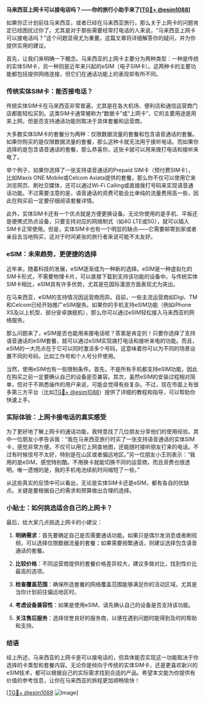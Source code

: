 **马来西亚上网卡可以接电话吗？——你的旅行小助手来了[[TG💪+ @esim1088](https://t.me/s/esim1088)]**

如果你正计划前往马来西亚，或者已经在马来西亚旅行，那么关于上网卡的问题肯定已经困扰过你了。尤其是对于那些需要经常打电话的人来说，“马来西亚上网卡可以接电话吗？”这个问题显得尤为重要。这篇文章将详细解答你的疑问，并为你提供实用的建议。

首先，让我们来明确一下概念。马来西亚的上网卡主要分为两种类型：一种是传统的实体SIM卡，另一种则是近年来兴起的eSIM（电子SIM卡）。这两种卡的主要功能都包括提供网络连接，但它们在通话功能上的表现却有所不同。

### 传统实体SIM卡：能否接电话？

传统实体SIM卡在马来西亚非常普遍，尤其是在各大机场、便利店和通信运营商门店都能轻松买到。这类SIM卡通常被称为“数据卡”或“上网卡”，它的主要用途是用来上网，但是否支持通话功能则取决于具体套餐和运营商。

大多数实体SIM卡的套餐分为两种：仅限数据流量的套餐和包含语音通话的套餐。如果你购买的是仅限数据流量的套餐，那么这种卡就无法用于接听电话。而如果你选择的是包含语音通话的套餐，那么恭喜你，这张卡就可以用来拨打电话和接听来电了。

举个例子，如果你选择了一张支持语音通话的Prepaid SIM卡（预付费SIM卡），比如Maxis ONE Mobile或Celcom Axiata提供的套餐，那么你不仅可以使用它来浏览网页、刷社交媒体，还可以通过Wi-Fi Calling或直接拨打号码来实现语音通话功能。不过需要注意的是，语音通话的资费可能会比单纯的流量费用高一些，因此在购买前一定要仔细阅读套餐详情。

此外，实体SIM卡还有一个优点就是方便更换设备。无论你使用的是手机、平板还是便携式热点设备，只要支持对应的网络制式（如4G LTE或5G），就可以插入SIM卡正常使用。但是，实体SIM卡也有一个明显的缺点——它需要邮寄到家或者亲自去当地购买，这对于时间紧张的旅行者来说可能不太友好。

### eSIM：未来趋势，更便捷的选择

近年来，随着科技的发展，eSIM逐渐成为一种新的选择。eSIM是一种虚拟化的SIM卡形式，不需要物理卡片，可以直接下载到支持该功能的设备中。与传统实体SIM卡相比，eSIM具有许多优势，尤其是在国际漫游方面表现尤为突出。

在马来西亚，eSIM的支持情况因运营商而异。目前，一些主流运营商如Digi、TM和Celcom已经开始推广eSIM服务。如果你的手机支持eSIM功能（例如iPhone XS及以上机型、部分安卓旗舰机），那么你可以通过eSIM轻松接入马来西亚的网络服务。

那么问题来了，eSIM是否也能用来接电话呢？答案是肯定的！只要你选择了支持语音通话的eSIM套餐，就可以通过eSIM实现拨打电话和接听来电的功能。而且，eSIM的一大亮点在于它可以同时激活多个号码，这意味着你可以为不同的场景设置不同的号码，比如工作号和个人号分开使用。

当然，使用eSIM也有一些限制条件。首先，不是所有手机都支持eSIM功能，因此在购买之前一定要确认自己的设备是否兼容。其次，虽然eSIM的安装过程相对简单，但对于不熟悉操作的用户来说，可能会觉得有些复杂。不过，现在市面上有很多第三方平台（比如[TG💪+ @esim1088](https://t.me/s/esim1088)）提供了详细的教程和指导，可以帮助你快速上手。

### 实际体验：上网卡接电话的真实感受

为了更好地了解上网卡的通话功能，我特意找了几位朋友分享他们的使用经验。其中一位朋友小李告诉我：“我在马来西亚旅行时买了一张支持语音通话的实体SIM卡，感觉非常方便。不仅可以用它上网查地图，还能随时接听朋友打来的电话。不过有时候信号不太好，特别是在山区或者偏远地区。”另一位朋友小王则表示：“我用的是eSIM，感觉特别酷。不用换卡就能切换不同的运营商，而且资费也很透明。唯一遗憾的是，我的手机电池续航时间缩短了一些。”

从这些真实的反馈中可以看出，无论是实体SIM卡还是eSIM，都有各自的优缺点。关键是要根据自己的需求和预算做出合理的选择。

### 小贴士：如何挑选适合自己的上网卡？

最后，给大家几点挑选上网卡的小建议：

1. **明确需求**：首先要确定自己是否需要通话功能。如果只是偶尔发消息或者刷视频，可以选择仅限数据流量的套餐；如果需要频繁通话，则建议选择包含语音通话的套餐。
   
2. **比较价格**：不同运营商提供的套餐价格差异较大，建议多做对比，找到性价比最高的选项。

3. **检查覆盖范围**：确保所选套餐的网络覆盖范围能够满足你的活动区域，尤其是当你计划前往偏远地区时。

4. **考虑设备兼容性**：如果是使用eSIM，请先确认自己的设备是否支持该功能。

5. **关注售后服务**：选择信誉良好的服务商，以便在遇到问题时能得到及时的帮助和支持。

### 结语

综上所述，马来西亚的上网卡是可以接电话的，但具体能否实现这一功能取决于你选择的卡类型和套餐内容。无论你是倾向于传统的实体SIM卡，还是更喜欢新兴的eSIM技术，都可以根据自己的实际需求找到合适的产品。希望本文能为你提供有价值的参考信息，让你在马来西亚的旅程更加顺畅愉快！

[[TG💪+ @esim1088](https://t.me/s/esim1088) ![Image](https://i.postimg.cc/4NQfJmqS/Snipaste-2025-05-13-00-14-12.png)]